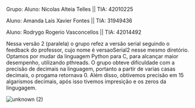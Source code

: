Grupo:
Aluno: Nicolas Alteia Telles || TIA: 42010225

Aluno: Amanda Laís Xavier Fontes || TIA: 31949436

Aluno: Rodrygo Rogerio Vasconcellos || TIA: 42014492


Nessa versão 2 (paralela) o grupo refez a versão serial seguindo o feedback do professor, cujo nome é versaoSerial2 nesse mesmo diretório.
Optamos por mudar da linguagem Python para C, para alcançar maior desempenho, utilizando pthreads. 
O grupo obteve dificuldade com a precisão de decimais na linguagem, portanto a partir de varias casas decimais, o progama retornava 0. Além disso, obtivemos precisão em 15 algarismos decimais, após isso tivemos impresição e os zeros da lingugagem.

![unknown (2)](https://user-images.githubusercontent.com/100282290/196856824-5a8e7692-367c-4fff-a171-1eabf40e6a08.png)
